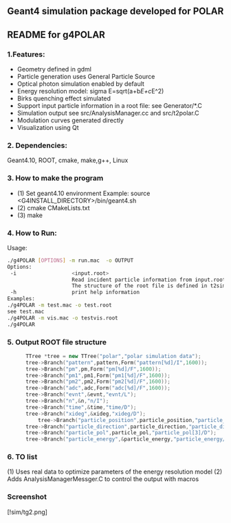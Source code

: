 ## Geant4 simulation package developed for POLAR
README for g4POLAR
------------------------------------


### 1.Features:
- Geometry defined in gdml
- Particle generation uses General Particle Source
- Optical photon simulation enabled by default
- Energy resolution model: sigma E=sqrt(a+b*E+c*E^2)
- Birks quenching effect  simulated
- Support input particle information in a root file: see Generator/*.C
- Simulation output see src/AnalysisManager.cc and src/t2polar.C
- Modulation curves generated directly
- Visualization using Qt 


### 2. Dependencies:
  Geant4.10, ROOT, cmake, make,g++, Linux

### 3. How to make the program 
 - (1) Set geant4.10 environment
   Example:  source <G4INSTALL_DIRECTORY>/bin/geant4.sh
 -  (2) cmake CMakeLists.txt
 - (3) make

### 4. How to Run:

Usage:
```sh
./g4POLAR [OPTIONS] -m run.mac  -o OUTPUT
Options:
 -i                  <input.root> 
                     Read incident particle information from input.root.
                     The structure of the root file is defined in t2sim.h .
 -h                  print help information
Examples: 
./g4POLAR -m test.mac -o test.root
see test.mac
./g4POLAR -m vis.mac -o testvis.root
./g4POLAR  
```
### 5. Output ROOT file structure

  ```cpp
		TTree *tree = new TTree("polar","polar simulation data");	
		tree->Branch("pattern",pattern,Form("pattern[%d]/I",1600));      ///over threshold from VA
		tree->Branch("pm",pm,Form("pm[%d]/F",1600));                     ///primary energy deposition
		tree->Branch("pm1",pm1,Form("pm1[%d]/F",1600));                  ///energy deposition after quenching
		tree->Branch("pm2",pm2,Form("pm2[%d]/F",1600));                  ///collected energy deposition, Merlin's simulation results will be used
		tree->Branch("adc",adc,Form("adc[%d]/F",1600));                  ///energy deposition after considering energy resolution smearing
		tree->Branch("evnt",&evnt,"evnt/L");                             ///event number
		tree->Branch("n",&n,"n/I");                                      ///number of hit bars per photon (bars above software threshold)
		tree->Branch("time",&time,"time/D");                             /// event time
		tree->Branch("xideg",&xideg,"xideg/D");                          /// quick look azimuthal angle
        	tree->Branch("particle_position",particle_position,"particle_position[3]/D");    ///primary particle position 
		tree->Branch("particle_direction",particle_direction,"particle_direction[3]/D");  ///primary particle direction 
		tree->Branch("particle_pol",particle_pol,"particle_pol[3]/D");    ///primary particle polarization
		tree->Branch("particle_energy",&particle_energy,"particle_energy/D"); ///primary particle energy 
```

### 6. TO list
(1) Uses real data to optimize parameters of the energy resolution model 
(2) Adds AnalysisManagerMessger.C to control the output with macros


### Screenshot
[!sim/tg2.png]

